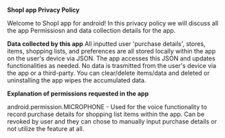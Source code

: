 **ShopI app Privacy Policy**

Welcome to ShopI app for android! In this privacy policy we will discuss all the app Permissiosn
and data collection details for the app.

**Data collected by this app**
All inputted user 'purchase details', stores, items, shopping lists, and preferences are all stored 
locally within the app on the user's device via JSON. The app accesses this JSON and updates functionalities as needed. No data is trasmitted from the user's device via the app or a third-party. You can clear/delete items/data and deleted or uninstalling the app wipes the accumulated data. 

**Explanation of permissions requested in the app**

android.permission.MICROPHONE - Used for the voice functionality to record purchase details for shopping list items within the app. Can be revoked by user and they can chose to manually input purchase details or not utilize the feature at all. 



